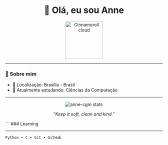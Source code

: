 <h1 align="center">
  🐾 Olá, eu sou Anne
</h1>

<p align="center">
  <img src="https://media.giphy.com/media/xThtapPz9F9qTqI0rm/giphy.gif" width="120" alt="Cinnamoroll cloud">
</p>

---

### 🧭 Sobre mim

- 📍 Localização: Brasília - Brasil
- 💙 Atualmente estudando: Ciências da Computação

---

<p align="center"> <img src="https://github-readme-stats.vercel.app/api?username=seuusuario&show_icons=true&theme=calm&icon_color=87CEEB&title_color=4682B4&text_color=000000" alt="anne-cgm stats" /> </p> <p align="center"> <em>“Keep it soft, clean and kind.”</em> </p> ```
### Learning

---

```txt
Python • C • Git • GitHub 

